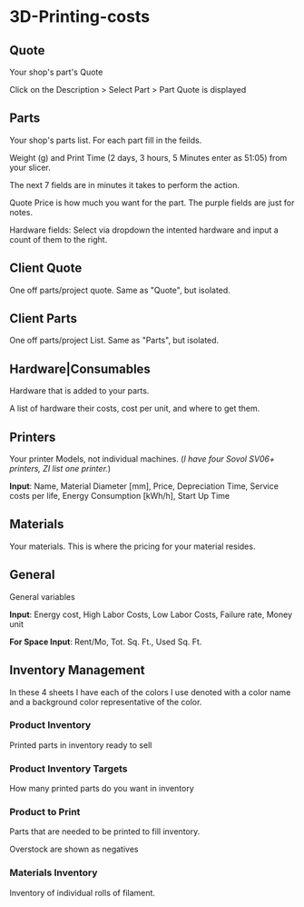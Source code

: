 
# 3D-Printing-costs
## Quote
Your shop's part's Quote

Click on the Description > Select Part > Part Quote is displayed

## Parts
Your shop's parts list. For each part fill in the feilds. 

Weight (g) and Print Time (2 days, 3 hours, 5 Minutes enter as 51:05) from your slicer. 

The next 7 fields are in minutes it takes to perform the action. 

Quote Price is how much you want for the part. The purple fields are just for notes. 

Hardware fields: Select via dropdown the intented hardware and input a count of them to the right.

## Client Quote
One off parts/project quote. Same as "Quote", but isolated.

## Client Parts
One off parts/project List. Same as "Parts", but isolated.

## Hardware|Consumables
Hardware that is added to your parts.

A list of hardware their costs, cost per unit, and where to get them.

## Printers
Your printer Models, not individual machines. (*I have four Sovol SV06+ printers, ZI list one printer.*)

**Input**: Name, Material Diameter [mm], Price, Depreciation Time, Service costs per life, Energy Consumption [kWh/h], Start Up Time

## Materials
Your materials. This is where the pricing for your material resides.

## General
General variables

**Input**: Energy cost, High Labor Costs, Low Labor Costs, Failure rate, Money unit

**For Space Input**: Rent/Mo, Tot. Sq. Ft., Used Sq. Ft.

## Inventory Management
In these 4 sheets I have each of the colors I use denoted with a color name and a background color representative of the color.

### Product Inventory
Printed parts in inventory ready to sell

### Product Inventory Targets
How many printed parts do you want in inventory

### Product to Print
Parts that are needed to be printed to fill inventory.

Overstock are shown as negatives

### Materials Inventory
Inventory of individual rolls of filament.
